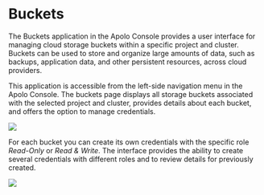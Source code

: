 # Buckets

The Buckets application in the Apolo Console provides a user interface for managing cloud storage buckets within a specific project and cluster. Buckets can be used to store and organize large amounts of data, such as backups, application data, and other persistent resources, across cloud providers.

This application is accessible from the left-side navigation menu in the Apolo Console. The buckets page displays all storage buckets associated with the selected project and cluster, provides details about each bucket, and offers the option to manage credentials.

![](../../../../../.gitbook/assets/console_screenshots/buckets.png)

For each bucket you can create its own credentials with the specific role _Read-Only_ or _Read & Write_. The interface provides the ability to create several credentials with different roles and to review details for previously created.

![](../../../../../.gitbook/assets/console_screenshots/buckets_cred_det.png)
